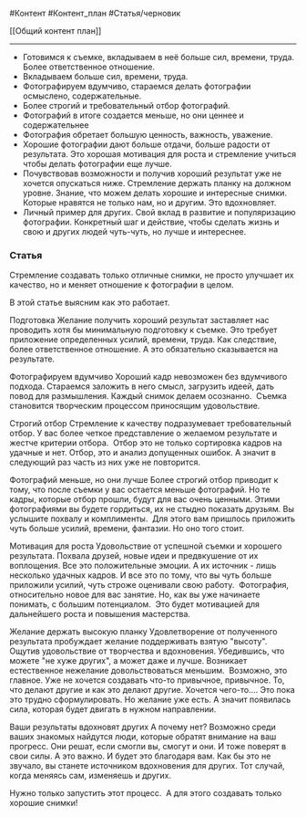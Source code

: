 #Контент #Контент_план #Статья/черновик  

[[Общий контент план]]
______

- Готовимся к съемке, вкладываем в неё больше сил, времени, труда. Более ответственное отношение.
- Вкладываем больше сил, времени, труда.
- Фотографируем вдумчиво, стараемся делать фотографии осмыслено, содержательные.
- Более строгий и требовательный отбор фотографий.
- Фотографий в итоге создается меньше, но они ценнее и содержательнее
- Фотография обретает большую ценность, важность, уважение. 
- Хорошие фотографии дают больше отдачи, больше радости от результата. Это хорошая мотивация для роста и стремление учиться чтобы делать фотографии еще лучше.
- Почувствовав возможности и получив хороший результат уже не хочется опускаться ниже. Стремление держать планку на должном уровне. Знание, что можем делать хорошие и интересные снимки. Которые нравятся не только нам, но и другим. Это вдохновляет.
- Личный пример для других. Свой вклад в развитие и популяризацию фотографии. Конкретный шаг и действие, чтобы сделать жизнь и свою и других людей чуть-чуть, но лучше и интереснее.

### Статья

Стремление создавать только отличные снимки, не просто улучшает их качество, но и меняет отношение к фотографии в целом.

В этой статье выясним как это работает.

Подготовка
Желание получить хороший результат заставляет нас проводить хотя бы минимальную подготовку к съемке. Это требует приложение определенных усилий, времени, труда. Как следствие, более ответственное отношение. А это обязательно сказывается на результате.

Фотографируем вдумчиво
Хороший кадр невозможен без вдумчивого подхода. Стараемся заложить в него смысл, загрузить идеей, дать повод для размышления. Каждый снимок делаем осознанно. 
Съемка становится творческим процессом приносящим удовольствие. 

Строгий отбор
Стремление к качеству подразумевает требовательный отбор.
У вас более четкое представление о желаемом результате и жестче критерии отбора. 
Отбор это не только сортировка кадров на удачные и нет. Отбор, это и анализ допущенных ошибок. А значит в следующий раз часть из них уже не повторится.

Фотографий меньше, но они лучше
Более строгий отбор приводит к тому, что после съемки у вас остается меньше фотографий.
Но те кадры, которые отбор прошли, будут для вас очень ценными. Этими фотографиями вы будете гордиться, их не стыдно показать друзьям. Вы услышите похвалу и комплименты. 
Для этого вам пришлось приложить чуть больше усилий, времени, фантазии. Но оно того стоит.

Мотивация для роста
Удовольствие от успешной съемки и хорошего результата. Похвала друзей, новые идеи и предвкушение от их воплощения. Все это положительные эмоции. А их источник - лишь несколько удачных кадров. И все это по тому, что вы чуть больше приложили усилий, чуть строже оценивали свою работу. 
Фотография, относительно новое для вас занятие. Но, как вы уже начинаете понимать, с большим потенциалом. 
Это будет мотивацией для дальнейшего роста и повышения мастерства.

Желание держать высокую планку
Удовлетворение от полученного результата пробуждает желание поддерживать взятую "высоту".
Ощутив удовольствие от творчества и вдохновения. Убедившись, что можете "не хуже других", а может даже и лучше. Возникает естественное нежелание довольствоваться меньшим. 
Возможно, это главное.
Уже не хочется создавать что-то привычное, привычное. То, что делают другие и как это делают другие. Хочется чего-то.... Это пока это трудно сформулировать. Но желание уже есть. А значит появилась сила, которая будет двигать в нужном направлении.

Ваши результаты вдохновят других
А почему нет? Возможно среди ваших знакомых найдутся люди, которые обратят внимание на ваш прогресс. Они решат, если смогли вы, смогут и они. И тоже поверят в свои силы. А это важно.
И будет это благодаря вам.
Как бы это не звучало, вы станете источником вдохновения для других.
Тот случай, когда меняясь сам, изменяешь и других.

Нужно только запустить этот процесс. 
А для этого создавать только хорошие снимки!


